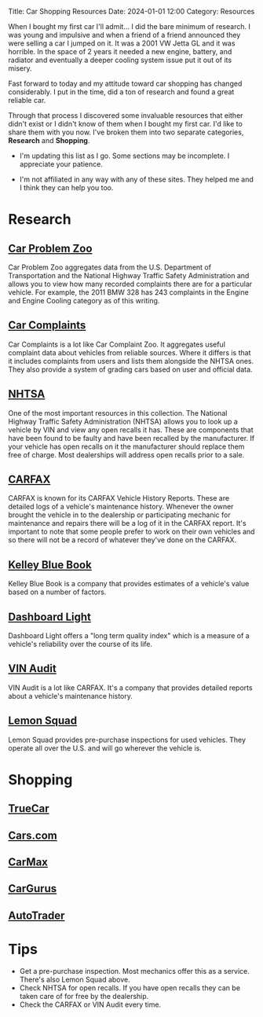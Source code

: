 Title: Car Shopping Resources
Date: 2024-01-01 12:00
Category: Resources

When I bought my first car I'll admit... I did the bare minimum of research. I was young and impulsive and when a friend of a friend announced they were selling a car I jumped on it. It was a 2001 VW Jetta GL and it was horrible. In the space of 2 years it needed a new engine, battery, and radiator and eventually a deeper cooling system issue put it out of its misery.

Fast forward to today and my attitude toward car shopping has changed considerably. I put in the time, did a ton of research and found a great reliable car.

Through that process I discovered some invaluable resources that either didn't exist or I didn't know of them when I bought my first car. I'd like to share them with you now. I've broken them into two separate categories, **Research** and **Shopping**. 

* I'm updating this list as I go. Some sections may be incomplete. I appreciate your patience.

* I'm not affiliated in any way with any of these sites. They helped me and I think they can help you too. 

# Research
## [Car Problem Zoo](https://www.carproblemzoo.com/)
Car Problem Zoo aggregates data from the U.S. Department of Transportation and the National Highway Traffic Safety Administration and allows you to view how many recorded complaints there are for a particular vehicle. For example, the 2011 BMW 328 has 243 complaints in the Engine and Engine Cooling category as of this writing.

## [Car Complaints](https://wee.carcomplaints.com/) 
Car Complaints is a lot like Car Complaint Zoo. It aggregates useful complaint data about vehicles from reliable sources. Where it differs is that it includes complaints from users and lists them alongside the NHTSA ones. They also provide a system of grading cars based on user and official data.

## [NHTSA](https://www.nhtsa.gov/recalls)
One of the most important resources in this collection. The National Highway Traffic Safety Administration (NHTSA) allows you to look up a vehicle by VIN and view any open recalls it has. These are components that have been found to be faulty and have been recalled by the manufacturer. If your vehicle has open recalls on it the manufacturer should replace them free of charge. Most dealerships will address open recalls prior to a sale.

## [CARFAX](https://www.carfax.com/) 
CARFAX is known for its CARFAX Vehicle History Reports. These are detailed logs of a vehicle's maintenance history. Whenever the owner brought the vehicle in to the dealership or participating mechanic for maintenance and repairs there will be a log of it in the CARFAX report. It's important to note that some people prefer to work on their own vehicles and so there will not be a record of whatever they've done on the CARFAX. 

## [Kelley Blue Book](https://www.kbb.com/)
Kelley Blue Book is a company that provides estimates of a vehicle's value based on a number of factors. 

## [Dashboard Light](https://www.dashboard-light.com/)
Dashboard Light offers a "long term quality index" which is a measure of a vehicle's reliability over the course of its life.

## [VIN Audit](https://www.vinaudit.com/)
VIN Audit is a lot like CARFAX. It's a company that provides detailed reports about a vehicle's maintenance history.

## [Lemon Squad](https://lemonsquad.com/) 
Lemon Squad provides pre-purchase inspections for used vehicles. They operate all over the U.S. and will go wherever the vehicle is.

# Shopping
## [TrueCar](https://www.truecar.com/)
## [Cars.com](https://www.cars.com/)
## [CarMax](https://www.carmax.com/cars/all)
## [CarGurus](https://www.cargurus.com/)
## [AutoTrader](https://www.autotrader.com/)

# Tips
- Get a pre-purchase inspection. Most mechanics offer this as a service. There's also Lemon Squad above.
- Check NHTSA for open recalls. If you have open recalls they can be taken care of for free by the dealership.
- Check the CARFAX or VIN Audit every time. 

